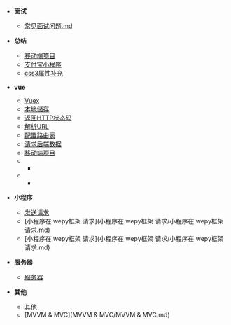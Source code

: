 * **面试**
  * [常见面试问题.md](面试/面试问题-技术型.md)

* **总结**
  * [移动端项目](vue/移动端项目-头条.md)
  * [支付宝小程序](html/项目.md)
  * [css3属性补充](html/css3属性补充.md)
* **vue**
    * [Vuex](vue/Vuex.md)
    * [本地储存](vue/本地存储.md)
    * [返回HTTP状态码](vue/返回HTTP状态码.md)
    * [解析URL](vue/解析URL.md)
    * [配置路由表](vue/配置路由表.md)
    * [请求后端数据](vue/请求数据.md)
    * [移动端项目](vue/移动端项目-头条.md)
    * 
      *
    * 
      * 


* **小程序**
  * [发送请求](小程序/发送请求.md)
  * [小程序在 wepy框架 请求](小程序在 wepy框架 请求/小程序在 wepy框架 请求.md)
  * [小程序在 wepy框架 请求](小程序在 wepy框架 请求/小程序在 wepy框架 请求.md)

* **服务器**
  * [服务器](服务器/服务器.md)

* **其他**
  * [其他](其他/其他.md)
  * [MVVM & MVC](MVVM & MVC/MVVM & MVC.md)